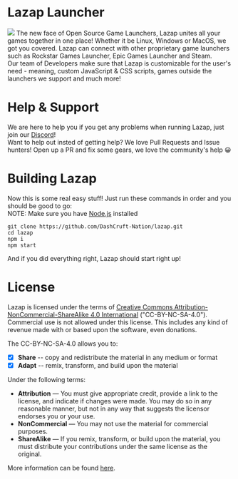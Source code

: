 # Lazap Launcher
<img src = "https://img.shields.io/badge/Made%20Using-JavaScript%20%26%20%E2%9D%A4-green">
The new face of Open Source Game Launchers, Lazap unites all your games together in one place! Whether it be Linux, Windows or MacOS, we got you covered. Lazap can connect with other proprietary game launchers such as Rockstar Games Launcher, Epic Games Launcher and Steam.<br> 
Our team of Developers make sure that Lazap is customizable for the user's need - meaning, custom JavaScript & CSS scripts, games outside the launchers we support and much more!

# Help & Support
We are here to help you if you get any problems when running Lazap, just join our [Discord](https://discord.gg/DashCruft)!<br>
Want to help out insted of getting help? We love Pull Requests and Issue hunters! Open up a PR and fix some gears, we love the community's help 😀

# Building Lazap
Now this is some real easy stuff! Just run these commands in order and you should be good to go:<br>
NOTE: Make sure you have [Node.js](https://nodejs.org/en/download/) installed
```
git clone https://github.com/DashCruft-Nation/lazap.git
cd lazap
npm i
npm start
```
And if you did everything right, Lazap should start right up!

# License
Lazap is licensed under the terms of [Creative Commons Attribution-NonCommercial-ShareAlike 4.0 International](https://github.com/DashCruft-Nation/lazap/blob/main/LICENSE.md) ("CC-BY-NC-SA-4.0"). Commercial use is not allowed under this license. This includes any kind of revenue made with or based upon the software, even donations.

The CC-BY-NC-SA-4.0 allows you to:
- [x] **Share** -- copy and redistribute the material in any medium or format
- [x] **Adapt** -- remix, transform, and build upon the material

Under the following terms:
- **Attribution** — You must give appropriate credit, provide a link to the license, and indicate if changes were made. You may do so in any reasonable manner, but not in any way that suggests the licensor endorses you or your use.
- **NonCommercial** — You may not use the material for commercial purposes. 
- **ShareAlike** — If you remix, transform, or build upon the material, you must distribute your contributions under the same license as the original.

More information can be found [here](https://creativecommons.org/licenses/by-nc-sa/4.0/).
